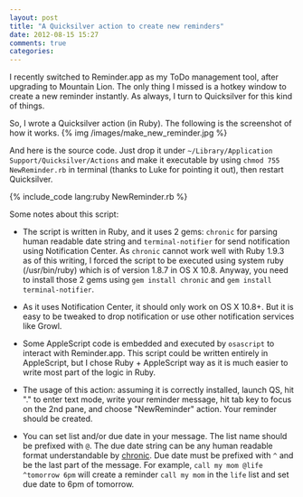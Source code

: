 ```yaml
---
layout: post
title: "A Quicksilver action to create new reminders"
date: 2012-08-15 15:27
comments: true
categories:
---
```


I recently switched to Reminder.app as my ToDo management tool, after upgrading to Mountain Lion. The only thing I missed is a hotkey window
to create a new reminder instantly. As always, I turn to Quicksilver for this kind of things.

So, I wrote a Quicksilver action (in Ruby). The following is the screenshot of how it works.
{% img /images/make_new_reminder.jpg %}

<!-- more -->

And here is the source code. Just drop it under `~/Library/Application Support/Quicksilver/Actions` and make it executable by using `chmod 755 NewReminder.rb` in terminal (thanks to Luke for pointing it out), then restart Quicksilver.

{% include_code lang:ruby NewReminder.rb %}

Some notes about this script:

* The script is written in Ruby, and it uses 2 gems: `chronic` for parsing human readable date string and `terminal-notifier` for send notification using Notification Center. As `chronic` cannot work well with Ruby 1.9.3 as of this writing,
  I forced the script to be executed using system ruby (/usr/bin/ruby) which is of version 1.8.7 in OS X 10.8. Anyway, you need to install those 2 gems using `gem install chronic` and `gem install terminal-notifier`.

* As it uses Notification Center, it should only work on OS X 10.8+. But it is easy to be tweaked to drop notification or use other notification services like Growl.

* Some AppleScript code is embedded and executed by `osascript` to interact with Reminder.app.
  This script could be written entirely in AppleScript, but I chose Ruby + AppleScript way as
  it is much easier to write most part of the logic in Ruby.

* The usage of this action: assuming it is correctly installed, launch QS, hit "." to enter text mode, write your reminder message, hit tab key to focus on the 2nd pane, and choose "NewReminder" action. Your reminder should be created.

* You can set list and/or due date in your message. The list name should be prefixed with `@`. The due date string can be any human readable format understandable by [chronic](https://github.com/mojombo/chronic). Due date must be prefixed with `^` and be the last part of the message.
  For example, `call my mom @life ^tomorrow 6pm` will create a reminder `call my mom` in the `life` list and set due date to 6pm of tomorrow.
